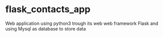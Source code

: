 # flask_contacts_app
Web application using python3 trough its web web framework Flask and using Mysql as database to store data
